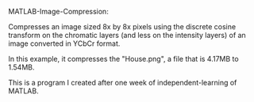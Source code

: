 MATLAB-Image-Compression:

Compresses an image sized 8x by 8x pixels using the discrete cosine transform on the chromatic layers (and less on the intensity layers) of an image converted in YCbCr format.

In this example, it compresses the "House.png", a file that is 4.17MB to 1.54MB.

This is a program I created after one week of independent-learning of MATLAB.
